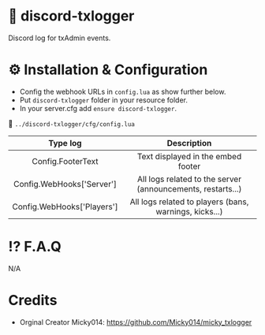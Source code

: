 # 📁 discord-txlogger
Discord log for txAdmin events.

# ⚙️ Installation & Configuration
- Config the webhook URLs in `config.lua` as show further below.
- Put `discord-txlogger` folder in your resource folder.
- In your server.cfg add `ensure discord-txlogger`.

📂 `../discord-txlogger/cfg/config.lua`

|          Type log          |                         Description                         |
|:--------------------------:|:-----------------------------------------------------------:|
| Config.FooterText          | Text displayed in the embed footer                          |
| Config.WebHooks['Server']  | All logs related to the server (announcements, restarts...) |
| Config.WebHooks['Players'] | All logs related to players (bans, warnings, kicks...)      |

# ⁉️ F.A.Q
N/A

# Credits
- Orginal Creator Micky014: https://github.com/Micky014/micky_txlogger
